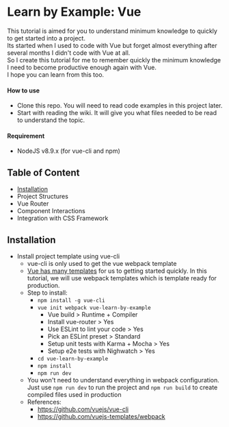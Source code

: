 # Learn by Example: Vue

This tutorial is aimed for you to understand minimum knowledge to quickly to get started into a project.  
Its started when I used to code with Vue but forget almost everything after several months I didn't code with Vue at all.  
So I create this tutorial for me to remember quickly the minimum knowledge I need to become productive enough again with Vue.  
I hope you can learn from this too.

#### How to use
- Clone this repo. You will need to read code examples in this project later.
- Start with reading the wiki. It will give you what files needed to be read to understand the topic.

#### Requirement
- NodeJS v8.9.x (for vue-cli and npm)

## Table of Content
- [Installation]()
- Project Structures
- Vue Router
- Component Interactions
- Integration with CSS Framework

## Installation
- Install project template using vue-cli
    - vue-cli is only used to get the vue webpack template
    - [Vue has many templates](https://github.com/vuejs-templates) for us to getting started quickly. In this tutorial, we will use webpack templates which is template ready for production.
    - Step to install:
        - `npm install -g vue-cli`
        - `vue init webpack vue-learn-by-example`
            - Vue build > Runtime + Compiler
            - Install vue-router > Yes
            - Use ESLint to lint your code > Yes
            - Pick an ESLint preset > Standard
            - Setup unit tests with Karma + Mocha > Yes
            - Setup e2e tests with Nighwatch > Yes
        - `cd vue-learn-by-example`
        - `npm install`
        - `npm run dev`
    - You won't need to understand everything in webpack configuration. Just use `npm run dev` to run the project and `npm run build` to create compiled files used in production
    - References:
      - https://github.com/vuejs/vue-cli
      - https://github.com/vuejs-templates/webpack
